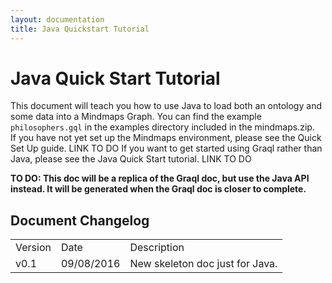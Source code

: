 ```yaml
---
layout: documentation
title: Java Quickstart Tutorial
---
```


# Java Quick Start Tutorial

This document will teach you how to use Java to load both an ontology and some data into a Mindmaps Graph. You can find the example ```philosophers.gql``` in the examples directory included in the mindmaps.zip.   
If you have not yet set up the Mindmaps environment, please see the Quick Set Up guide. LINK TO DO
If you want to get started using Graql rather than Java, please see the Java Quick Start tutorial. LINK TO DO

**TO DO: This doc will be a replica of the Graql doc, but use the Java API instead. It will be generated when the Graql doc is closer to complete.**

## Document Changelog  

<table>
    <tr>
        <td>Version</td>
        <td>Date</td>
        <td>Description</td>        
    </tr>
    <tr>
        <td>v0.1</td>
        <td>09/08/2016</td>
        <td>New skeleton doc just for Java.</td>        
    </tr>
    
    
</table>
